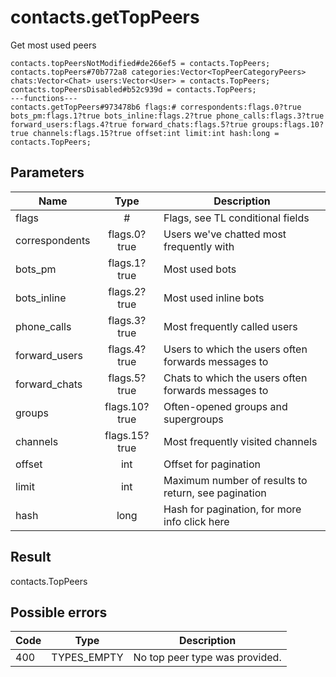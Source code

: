 # contacts.getTopPeers
Get most used peers

```
contacts.topPeersNotModified#de266ef5 = contacts.TopPeers;
contacts.topPeers#70b772a8 categories:Vector<TopPeerCategoryPeers> chats:Vector<Chat> users:Vector<User> = contacts.TopPeers;
contacts.topPeersDisabled#b52c939d = contacts.TopPeers;
---functions---
contacts.getTopPeers#973478b6 flags:# correspondents:flags.0?true bots_pm:flags.1?true bots_inline:flags.2?true phone_calls:flags.3?true forward_users:flags.4?true forward_chats:flags.5?true groups:flags.10?true channels:flags.15?true offset:int limit:int hash:long = contacts.TopPeers;
```

## Parameters
| Name | Type | Description |
| ---- | :----: | ----------- |
| flags | # | Flags, see TL conditional fields |
| correspondents | flags.0?true | Users we've chatted most frequently with |
| bots_pm | flags.1?true | Most used bots |
| bots_inline | flags.2?true | Most used inline bots |
| phone_calls | flags.3?true | Most frequently called users |
| forward_users | flags.4?true | Users to which the users often forwards messages to |
| forward_chats | flags.5?true | Chats to which the users often forwards messages to |
| groups | flags.10?true | Often-opened groups and supergroups |
| channels | flags.15?true | Most frequently visited channels |
| offset | int | Offset for pagination |
| limit | int | Maximum number of results to return, see pagination |
| hash | long | Hash for pagination, for more info click here |


## Result
contacts.TopPeers

## Possible errors
| Code | Type | Description |
| ---- | :----: | ----------- |
| 400 | TYPES_EMPTY | No top peer type was provided. |


